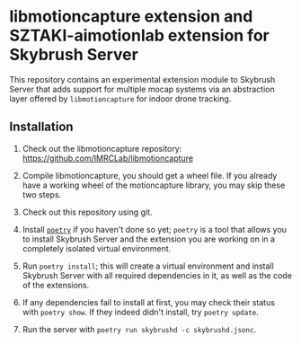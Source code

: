 libmotioncapture extension and SZTAKI-aimotionlab extension for Skybrush Server
==============================================================================

This repository contains an experimental extension module to Skybrush Server
that adds support for multiple mocap systems via an abstraction layer offered
by `libmotioncapture` for indoor drone tracking.

Installation
------------

1. Check out the libmotioncapture repository: 
   https://github.com/IMRCLab/libmotioncapture

2. Compile libmotioncapture, you should get a wheel file. If you already have
   a working wheel of the motioncapture library, you may skip these two steps.

3. Check out this repository using git.

4. Install [`poetry`](https://python-poetry.org) if you haven't done so yet;
   `poetry` is a tool that allows you to install Skybrush Server and the
   extension you are working on in a completely isolated virtual environment.

5. Run `poetry install`; this will create a virtual environment and install
   Skybrush Server with all required dependencies in it, as well as the code
   of the extensions.

4. If any dependencies fail to install at first, you may check their status
   with `poetry show`. If they indeed didn't install, try `poetry update`.

6. Run the server with `poetry run skybrushd -c skybrushd.jsonc`.
